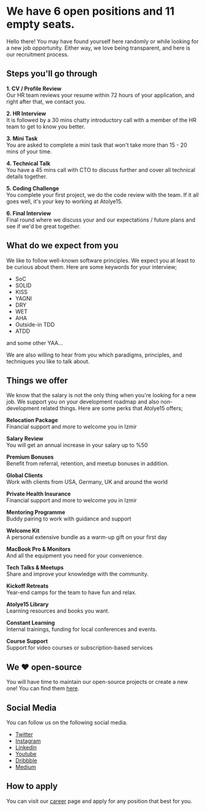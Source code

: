# We have 6 open positions and 11 empty seats.

Hello there! You may have found yourself here randomly or while looking for a new job opportunity. Either way, we love being transparent, and here is our recruitment process. 

## Steps you'll go through

**1. CV / Profile Review**  
Our HR team reviews your resume within 72 hours of your application, and right after that, we contact you.

**2. HR Interview**  
It is followed by a 30 mins chatty introductory call with a member of the HR team to get to know you better.

**3. Mini Task**  
You are asked to complete a mini task that won't take more than 15 - 20 mins of your time.

**4. Technical Talk**  
You have a 45 mins call with CTO to discuss further and cover all technical details together.

**5. Coding Challenge**  
You complete your first project, we do the code review with the team. If it all goes well, it's your key to working at Atolye15.

**6. Final Interview**  
Final round where we discuss your and our expectations / future plans and see if we'd be great together.

## What do we expect from you

We like to follow well-known software principles. We expect you at least to be curious about them. Here are some keywords for your interview; 

- SoC
- SOLID
- KISS
- YAGNI
- DRY
- WET
- AHA
- Outside-in TDD
- ATDD

and some other YAA...

We are also willing to hear from you which paradigms, principles, and techniques you like to talk about.

## Things we offer

We know that the salary is not the only thing when you're looking for a new job. We support you on your development roadmap and also non-development related things. Here are some perks that Atolye15 offers;

**Relocation Package**  
Financial support and more to welcome you in Izmir

**Salary Review**  
You will get an annual increase in your salary up to %50

**Premium Bonuses**  
Benefit from referral, retention, and meetup bonuses in addition.

**Global Clients**  
Work with clients from USA, Germany, UK and around the world

**Private Health Insurance**  
Financial support and more to welcome you in Izmir

**Mentoring Programme**  
Buddy pairing to work with guidance and support

**Welcome Kit**  
A personal extensive bundle as a warm-up gift on your first day

**MacBook Pro & Monitors**  
And all the equipment you need for your convenience.

**Tech Talks & Meetups**  
Share and improve your knowledge with the community.

**Kickoff Retreats**  
Year-end camps for the team to have fun and relax.

**Atolye15 Library**  
Learning resources and books you want.

**Constant Learning**  
Internal trainings, funding for local conferences and events.

**Course Support**  
Support for video courses or subscription-based services

## We ♥️  open-source

You will have time to maintain our open-source projects or create a new one! You can find them [here](https://github.com/atolye15).

## Social Media

You can follow us on the following social media.

- [Twitter](https://twitter.com/atolye15)
- [Instagram](https://instagram.com/atolye15)
- [Linkedin](https://inkedin.com/company/atolye15)
- [Youtube](https://youtube.com/c/atolye15)
- [Dribbble](https://dribbble.com/atolye15)
- [Medium](https://medium.com/atolye15)

## How to apply

You can visit our [career](https://career.atolye15.com/) page and apply for any position that best for you.
